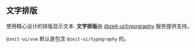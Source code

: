 ## 文字排版

使用精心设计的排版显示文本. **文字排版**由 [@zeit-ui/typography](https://github.com/zeit-ui/typography) 服务提供支持。

<zi-note>
<code>@zeit-ui/vue</code> 默认是包含 <code>@zeit-ui/typography</code> 的。
</zi-note>

<ex-code name="ex-typography-headings"></ex-code>

<ex-code name="ex-typography-paragraph"></ex-code>

<ex-code name="ex-typography-small"></ex-code>

<ex-code name="ex-typography-list"></ex-code>

<zi-spacer :y="3"></zi-spacer>
